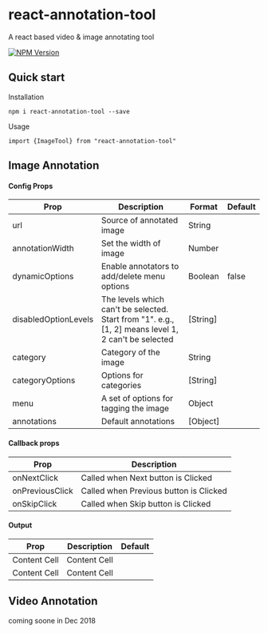 # react-annotation-tool
A react based video & image annotating tool


 [![NPM Version](https://img.shields.io/npm/v/react-annotation-tool.svg?branch=master)](https://www.npmjs.com/package/react-annotation-tool) 

## Quick start

Installation
```
npm i react-annotation-tool --save
```

Usage
```
import {ImageTool} from "react-annotation-tool"
```

## Image Annotation



#### Config Props

| Prop             | Description   | Format | Default |
| -------------    | ------------- | ------------- | -------------| 
| url              | Source of annotated image |String||
| annotationWidth  | Set the width of image|Number||
| dynamicOptions       | Enable annotators to add/delete menu options |Boolean|false|
| disabledOptionLevels | The levels which can't be selected. Start from "1". e.g., [1, 2] means level 1, 2 can't be selected|[String]||
| category  | Category of the image |String|
| categoryOptions  |  Options for categories | [String]||
| menu | A set of options for tagging the image |Object||
| annotations | Default annotations |[Object]||


#### Callback props

| Prop           | Description   |
| -------------  | ------------- | 
| onNextClick    | Called when Next button is Clicked |  
| onPreviousClick| Called when Previous button is Clicked|        
| onSkipClick    | Called when Skip button is Clicked|        


#### Output


| Prop           | Description | Default |
| ------------- | ------------- | ------------- |
| Content Cell  | Content Cell  | |
| Content Cell  | Content Cell  | | 


## Video Annotation

coming soone in Dec 2018


